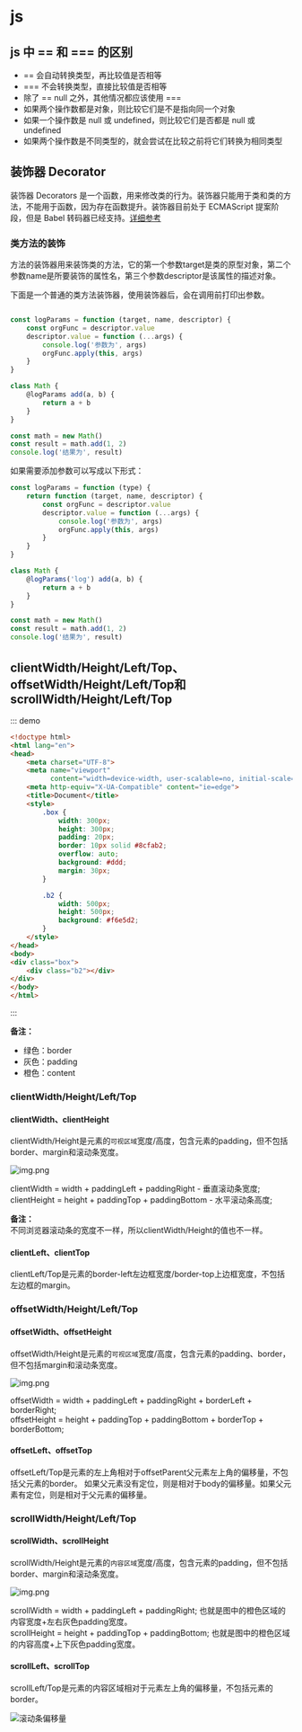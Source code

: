 # js

## js 中 == 和 === 的区别

- == 会自动转换类型，再比较值是否相等
- === 不会转换类型，直接比较值是否相等
- 除了 == null 之外，其他情况都应该使用 ===
- 如果两个操作数都是对象，则比较它们是不是指向同一个对象
- 如果一个操作数是 null 或 undefined，则比较它们是否都是 null 或 undefined
- 如果两个操作数是不同类型的，就会尝试在比较之前将它们转换为相同类型

## 装饰器 Decorator

装饰器 Decorators 是一个函数，用来修改类的行为。装饰器只能用于类和类的方法，不能用于函数，因为存在函数提升。装饰器目前处于
ECMAScript 提案阶段，但是 Babel 转码器已经支持。[详细参考](https://es6.ruanyifeng.com/#docs/decorator)

### 类方法的装饰

方法的装饰器用来装饰类的方法，它的第一个参数target是类的原型对象，第二个参数name是所要装饰的属性名，第三个参数descriptor是该属性的描述对象。

下面是一个普通的类方法装饰器，使用装饰器后，会在调用前打印出参数。

```js

const logParams = function (target, name, descriptor) {
    const orgFunc = descriptor.value
    descriptor.value = function (...args) {
        console.log('参数为', args)
        orgFunc.apply(this, args)
    }
}

class Math {
    @logParams add(a, b) {
        return a + b
    }
}

const math = new Math()
const result = math.add(1, 2)
console.log('结果为', result)

```

如果需要添加参数可以写成以下形式：

```js
const logParams = function (type) {
    return function (target, name, descriptor) {
        const orgFunc = descriptor.value
        descriptor.value = function (...args) {
            console.log('参数为', args)
            orgFunc.apply(this, args)
        }
    }
}

class Math {
    @logParams('log') add(a, b) {
        return a + b
    }
}

const math = new Math()
const result = math.add(1, 2)
console.log('结果为', result)
```

## clientWidth/Height/Left/Top、offsetWidth/Height/Left/Top和scrollWidth/Height/Left/Top

::: demo

```html
<!doctype html>
<html lang="en">
<head>
    <meta charset="UTF-8">
    <meta name="viewport"
          content="width=device-width, user-scalable=no, initial-scale=1.0, maximum-scale=1.0, minimum-scale=1.0">
    <meta http-equiv="X-UA-Compatible" content="ie=edge">
    <title>Document</title>
    <style>
        .box {
            width: 300px;
            height: 300px;
            padding: 20px;
            border: 10px solid #8cfab2;
            overflow: auto;
            background: #ddd;
            margin: 30px;
        }

        .b2 {
            width: 500px;
            height: 500px;
            background: #f6e5d2;
        }
    </style>
</head>
<body>
<div class="box">
    <div class="b2"></div>
</div>
</body>
</html>

```

:::

**备注：**

- 绿色：border
- 灰色：padding
- 橙色：content

### clientWidth/Height/Left/Top

#### clientWidth、clientHeight

clientWidth/Height是元素的`可视区域`宽度/高度，包含元素的padding，但不包括border、margin和滚动条宽度。

![img.png](/static/images/js/clientWH.png)

clientWidth = width + paddingLeft + paddingRight - 垂直滚动条宽度;  
clientHeight = height + paddingTop + paddingBottom - 水平滚动条高度;

**备注：**  
不同浏览器滚动条的宽度不一样，所以clientWidth/Height的值也不一样。

#### clientLeft、clientTop

clientLeft/Top是元素的border-left左边框宽度/border-top上边框宽度，不包括左边框的margin。

### offsetWidth/Height/Left/Top

#### offsetWidth、offsetHeight

offsetWidth/Height是元素的`可视区域`宽度/高度，包含元素的padding、border，但不包括margin和滚动条宽度。

![img.png](/static/images/js/offsetWH.png)

offsetWidth = width + paddingLeft + paddingRight + borderLeft + borderRight;  
offsetHeight = height + paddingTop + paddingBottom + borderTop + borderBottom;

#### offsetLeft、offsetTop

offsetLeft/Top是元素的左上角相对于offsetParent父元素左上角的偏移量，不包括父元素的border。
如果父元素没有定位，则是相对于body的偏移量。如果父元素有定位，则是相对于父元素的偏移量。

### scrollWidth/Height/Left/Top

#### scrollWidth、scrollHeight

scrollWidth/Height是元素的`内容区域`宽度/高度，包含元素的padding，但不包括border、margin和滚动条宽度。

![img.png](/static/images/js/scrollWH.png)

scrollWidth = width + paddingLeft + paddingRight;
也就是图中的橙色区域的内容宽度+左右灰色padding宽度。  
scrollHeight = height + paddingTop + paddingBottom;
也就是图中的橙色区域的内容高度+上下灰色padding宽度。

#### scrollLeft、scrollTop

scrollLeft/Top是元素的内容区域相对于元素左上角的偏移量，不包括元素的border。

![滚动条偏移量](/static/images/js/scrollLF.png)
